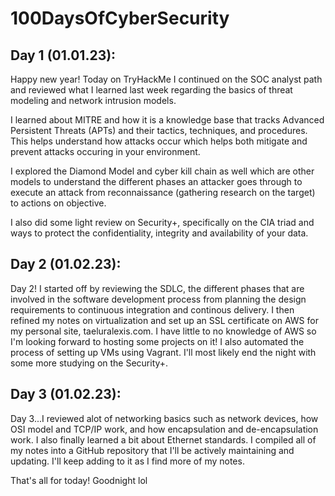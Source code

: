 # 100DaysOfCyberSecurity
## Day 1 (01.01.23):
Happy new year! Today on TryHackMe I continued on the SOC analyst path and reviewed what I learned last week regarding the basics of threat modeling and network intrusion models.

I learned about MITRE and how it is a knowledge base that tracks Advanced Persistent Threats (APTs) and their tactics, techniques, and procedures. This helps understand how attacks occur which helps both mitigate and prevent attacks occuring in your environment.

I explored the Diamond Model and cyber kill chain as well which are other models to understand the different phases an attacker goes through to execute an attack from reconnaissance (gathering research on the target) to actions on objective. 

I also did some light review on Security+, specifically on the CIA triad and ways to protect the confidentiality, integrity and availability of your data.

## Day 2 (01.02.23):
Day 2! I started off by reviewing the SDLC, the different phases that are involved in the software development process from planning the design requirements to continuous integration and continous delivery. I then refined my notes on virtualization and set up an SSL certificate on AWS for my personal site, taeluralexis.com. I have little to no knowledge of AWS so I'm looking forward to hosting some projects on it! I also automated the process of setting up VMs using Vagrant. I'll most likely end the night with some more studying on the Security+.  

## Day 3 (01.02.23):
Day 3...I reviewed alot of networking basics such as network devices, how OSI model and TCP/IP work, and how encapsulation and de-encapsulation work. I also finally learned a bit about Ethernet standards. I compiled all of my notes into a GitHub repository that I'll be actively maintaining and updating. I'll keep adding to it as I find more of my notes. 

That's all for today! Goodnight lol 